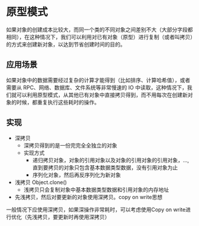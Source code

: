 # 原型模式

如果对象的创建成本比较大，而同一个类的不同对象之间差别不大（大部分字段都相同），在这种情况下，我们可以利用对已有对象（原型）进行复制（或者叫拷贝）的方式来创建新对象，以达到节省创建时间的目的。

## 应用场景

如果对象中的数据需要经过复杂的计算才能得到（比如排序、计算哈希值），或者需要从 RPC、网络、数据库、文件系统等非常慢速的 IO 中读取，这种情况下，我们就可以利用原型模式，从其他已有对象中直接拷贝得到，而不用每次在创建新对象的时候，都重复执行这些耗时的操作。

## 实现
- 深拷贝
  - 深拷贝得到的是一份完完全全独立的对象
  - 实现方式
    - 递归拷贝对象，对象的引用对象以及对象的引用对象的引用对象，...,直到要拷贝的对象只包含基本数据类型数据，没有引用对象为止
    - 序列化对象，然后再反序列化为新对象
- 浅拷贝 Object.clone()
  - 浅拷贝只会复制对象中基本数据类型数据和引用对象的内存地址
- 先浅拷贝，然后对要更新的对象使用深拷贝。copy on write思想

一般情况下应使用深拷贝，如果深操作非常耗时，可以考虑使用Copy on write进行优化（先浅拷贝，要更新时再使用深拷贝）
